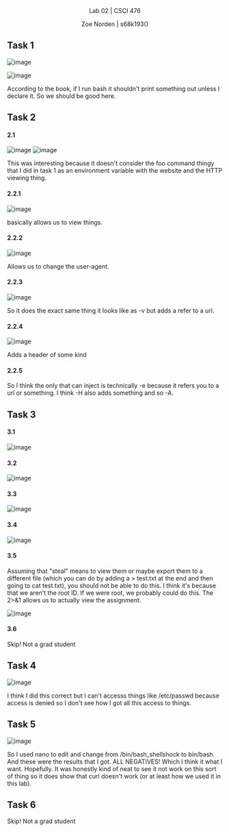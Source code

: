 
<div align="center">Lab 02 | CSCI 476
  
Zoe Norden | s68k193() 
</div>


## Task 1

![image](https://github.com/znorden17/csci-476-594-spring2021-private/blob/main/lab02/screenshots/2_task1.1.png)

![image](https://github.com/znorden17/csci-476-594-spring2021-private/blob/main/lab02/screenshots/2_task1.2.png)

According to the book, if I run bash it shouldn't print something out unless I declare it. So we should be good here. 

## Task 2


#### 2.1

![image](https://github.com/znorden17/csci-476-594-spring2021-private/blob/main/lab02/screenshots/2_task2.1.png)
![image](https://github.com/znorden17/csci-476-594-spring2021-private/blob/main/lab02/screenshots/2_task2.2.png)

This was interesting because it doesn't consider the foo command thingy that I did in task 1 as an environment variable with the website and the HTTP viewing thing. 

#### 2.2.1
![image](https://github.com/znorden17/csci-476-594-spring2021-private/blob/main/lab02/screenshots/2_task2.2.1.png)

basically allows us to view things. 

#### 2.2.2
![image](https://github.com/znorden17/csci-476-594-spring2021-private/blob/main/lab02/screenshots/2_task2.2.2.png)

Allows us to change the user-agent.

#### 2.2.3
![image](https://github.com/znorden17/csci-476-594-spring2021-private/blob/main/lab02/screenshots/2_task2.2.3.png)

So it does the exact same thing it looks like as -v but adds a refer to a url.

#### 2.2.4
![image](https://github.com/znorden17/csci-476-594-spring2021-private/blob/main/lab02/screenshots/2_task2.2.4.png)

Adds a header of some kind
#### 2.2.5

So I think the only that can inject is technically -e because it refers you to a url or something. I think -H also adds something and so -A.

## Task 3

#### 3.1

![image](https://github.com/znorden17/csci-476-594-spring2021-private/blob/main/lab02/screenshots/2_task3.1.png)

#### 3.2

![image](https://github.com/znorden17/csci-476-594-spring2021-private/blob/main/lab02/screenshots/2_task3.2.png)


#### 3.3

![image](https://github.com/znorden17/csci-476-594-spring2021-private/blob/main/lab02/screenshots/2_task3.3.png) 


#### 3.4

![image](https://github.com/znorden17/csci-476-594-spring2021-private/blob/main/lab02/screenshots/2_task3.4.png) 


#### 3.5

Assuming that "steal" means to view them or maybe export them to a different file (which you can do by adding a > test.txt at the end and then going to cat test.txt), you should not be able to do this. I think it's because that we aren't the root ID. If we were root, we probably could do this. The 2>&1 allows us to actually view the assignment. 

![image](https://github.com/znorden17/csci-476-594-spring2021-private/blob/main/lab02/screenshots/2_task3.5.png) 

#### 3.6

Skip! Not a grad student


## Task 4

![image](https://github.com/znorden17/csci-476-594-spring2021-private/blob/main/lab02/screenshots/2_task4.png)

I think I did this correct but I can't accesss things like /etc/passwd because access is denied so I don't see how I got all this access to things. 

## Task 5

![image](https://github.com/znorden17/csci-476-594-spring2021-private/blob/main/lab02/screenshots/2_task5.png)

So I used nano to edit and change from /bin/bash_shellshock to bin/bash. And these were the results that I got. ALL NEGATIVES! Which I think it what I want. Hopefully. It was honestly kind of neat to see it not work on this sort of thing so it does show that curl doesn't work (or at least how we used it in this lab). 

## Task 6

Skip! Not a grad student







